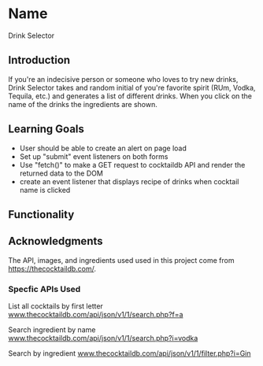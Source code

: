 # Name

Drink Selector

## Introduction

If you're an indecisive person or someone who loves to try new drinks, Drink Selector takes and random initial of you're favorite spirit (RUm, Vodka, Tequila, etc.) and generates a list of different drinks. When you click on the name of the drinks the ingredients are shown.

## Learning Goals

- User should be able to create an alert on page load
- Set up "submit" event listeners on both forms
- Use "fetch()" to make a GET request to cocktaildb API and render the returned data to the DOM
- create an event listener that displays recipe of drinks when cocktail name is clicked

## Functionality

## Acknowledgments

The API, images, and ingredients used used in this project come from https://thecocktaildb.com/.

### Specfic APIs Used

List all cocktails by first letter
www.thecocktaildb.com/api/json/v1/1/search.php?f=a

Search ingredient by name
www.thecocktaildb.com/api/json/v1/1/search.php?i=vodka

Search by ingredient
www.thecocktaildb.com/api/json/v1/1/filter.php?i=Gin
